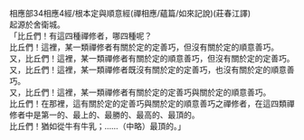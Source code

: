相應部34相應4經/根本定與順意經(禪相應/蘊篇/如來記說)(莊春江譯)  
起源於舍衛城。  
「比丘們！有這四種禪修者，哪四種呢？  
比丘們！這裡，某一類禪修者有關於定的定善巧，但沒有關於定的順意善巧。  
又，比丘們！這裡，某一類禪修者有關於定的順意善巧，但沒有關於定的定善巧。  
又，比丘們！這裡，某一類禪修者既沒有關於定的定善巧，也沒有關於定的順意善巧。  
又，比丘們！這裡，某一類禪修者有關於定的定善巧與關於定的順意善巧。  
比丘們！在那裡，這有關於定的定善巧與關於定的順意善巧之禪修者，在這四類禪修者中是第一的、最上的、最勝的、最高的、最頂的。  
比丘們！猶如從牛有牛乳；……（中略）最頂的。」  
  
  
